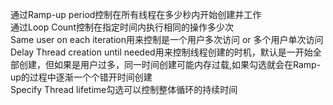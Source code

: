 通过Ramp-up period控制在所有线程在多少秒内开始创建并工作<br>
通过Loop Count控制在指定时间内执行相同的操作多少次<br>
Same user on each iteration用来控制是一个用户多次访问 or 多个用户单次访问<br>
Delay Thread creation until needed用来控制线程创建的时机，默认是一开始全部创建，但如果是用户过多，同一时间创建可能内存过载,如果勾选就会在Ramp-up的过程中逐渐一个个错开时间创建<br>
Specify Thread lifetime勾选可以控制整体循环的持续时间<br>
